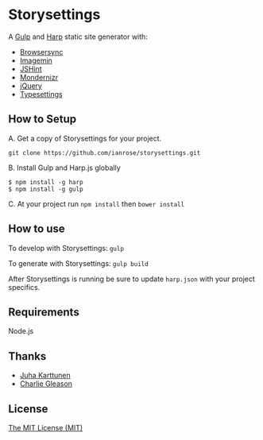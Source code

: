 # Storysettings

A [Gulp](https://github.com/gulpjs/gulp) and [Harp](https://github.com/sintaxi/harp) static site generator with:

- [Browsersync](https://github.com/BrowserSync/browser-sync)
- [Imagemin](https://github.com/sindresorhus/gulp-imagemin)
- [JSHint](https://github.com/spalger/gulp-jshint)
- [Mondernizr](https://github.com/Modernizr/Modernizr)
- [jQuery](https://github.com/jquery/jquery)
- [Typesettings](https://github.com/ianrose/typesettings)

## How to Setup

A. Get a copy of Storysettings for your project.

`git clone https://github.com/ianrose/storysettings.git`

B. Install Gulp and Harp.js globally

```
$ npm install -g harp
$ npm install -g gulp
```

C. At your project run `npm install` then `bower install`

## How to use

To develop with Storysettings: `gulp`

To generate with Storysettings: `gulp build`

After Storysettings is running be sure to update `harp.json` with your project specifics.

## Requirements

Node.js

## Thanks

 - [Juha Karttunen](https://gist.github.com/jkarttunen/a576e8dabe3a320e224b)
 - [Charlie Gleason](https://github.com/superhighfives/harp-gulp-browsersync-boilerplate)

## License

[The MIT License (MIT)](https://github.com/ianrose/storysettings/blob/master/LICENSE)
